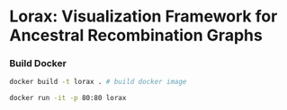 # Lorax: Visualization Framework for Ancestral Recombination Graphs

### Build Docker

```bash
docker build -t lorax . # build docker image

docker run -it -p 80:80 lorax
```
